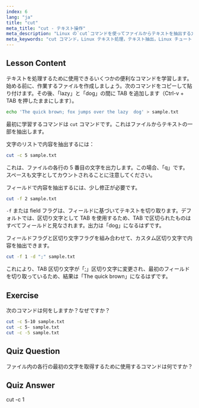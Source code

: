 ```yaml
---
index: 6
lang: "ja"
title: "cut"
meta_title: "cut - テキスト操作"
meta_description: "Linux の`cut`コマンドを使ってファイルからテキストを抽出する方法を学びましょう。この初心者向けのチュートリアルでは、文字とフィールドの切り取りについて説明します。Linux のテキスト処理スキルを向上させましょう！"
meta_keywords: "cut コマンド，Linux テキスト処理，テキスト抽出，Linux チュートリアル，初心者向け Linux, cut の例，Linux ガイド"
---
```


## Lesson Content

テキストを処理するために使用できるいくつかの便利なコマンドを学習します。始める前に、作業するファイルを作成しましょう。次のコマンドをコピーして貼り付けます。その後、「lazy」と「dog」の間に TAB を追加します（Ctrl-v + TAB を押したままにします）。

```bash
echo 'The quick brown; fox jumps over the lazy  dog' > sample.txt
```

最初に学習するコマンドは `cut` コマンドです。これはファイルからテキストの一部を抽出します。

文字のリストで内容を抽出するには：

```bash
cut -c 5 sample.txt
```

これは、ファイルの各行の 5 番目の文字を出力します。この場合、「q」です。スペースも文字としてカウントされることに注意してください。

フィールドで内容を抽出するには、少し修正が必要です。

```bash
cut -f 2 sample.txt
```

`-f` または field フラグは、フィールドに基づいてテキストを切り取ります。デフォルトでは、区切り文字として TAB を使用するため、TAB で区切られたものはすべてフィールドと見なされます。出力は「dog」になるはずです。

フィールドフラグと区切り文字フラグを組み合わせて、カスタム区切り文字で内容を抽出できます。

```bash
cut -f 1 -d ";" sample.txt
```

これにより、TAB 区切り文字が「;」区切り文字に変更され、最初のフィールドを切り取っているため、結果は「The quick brown」になるはずです。

## Exercise

次のコマンドは何をしますか？なぜですか？

```bash
cut -c 5-10 sample.txt
cut -c 5- sample.txt
cut -c -5 sample.txt
```

## Quiz Question

ファイル内の各行の最初の文字を取得するために使用するコマンドは何ですか？

## Quiz Answer

cut -c 1
